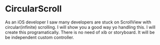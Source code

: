 # CircularScroll

As an iOS developer I saw many developers are stuck on ScrollView with circular(infinite) scrolling.
I will show you a good way yo handling this. I will create this programatically. There is no need of xib or storyboard. It will be be independent custom controller.
